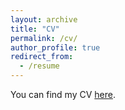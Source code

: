 ```yaml
---
layout: archive
title: "CV"
permalink: /cv/
author_profile: true
redirect_from:
  - /resume
---
```


You can find my CV [here](./../files/cv.pdf).
